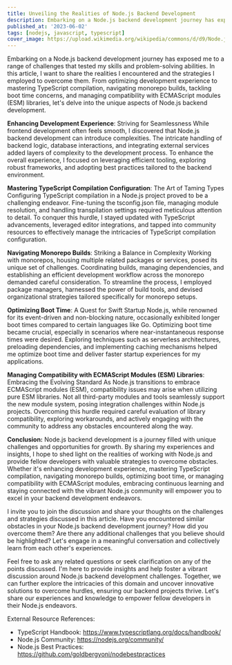 ```yaml
---
title: Unveiling the Realities of Node.js Backend Development
description: Embarking on a Node.js backend development journey has exposed me to a range of challenges that tested my skills and problem-solving abilities
published_at: '2023-06-02'
tags: [nodejs, javascript, typescript]
cover_image: https://upload.wikimedia.org/wikipedia/commons/d/d9/Node.js_logo.svg
---
```


Embarking on a Node.js backend development journey has exposed me to a range of challenges that tested my skills and problem-solving abilities. In this article, I want to share the realities I encountered and the strategies I employed to overcome them. From optimizing development experience to mastering TypeScript compilation, navigating monorepo builds, tackling boot time concerns, and managing compatibility with ECMAScript modules (ESM) libraries, let's delve into the unique aspects of Node.js backend development.

**Enhancing Development Experience**: Striving for Seamlessness
While frontend development often feels smooth, I discovered that Node.js backend development can introduce complexities. The intricate handling of backend logic, database interactions, and integrating external services added layers of complexity to the development process. To enhance the overall experience, I focused on leveraging efficient tooling, exploring robust frameworks, and adopting best practices tailored to the backend environment.

**Mastering TypeScript Compilation Configuration**: The Art of Taming Types
Configuring TypeScript compilation in a Node.js project proved to be a challenging endeavor. Fine-tuning the tsconfig.json file, managing module resolution, and handling transpilation settings required meticulous attention to detail. To conquer this hurdle, I stayed updated with TypeScript advancements, leveraged editor integrations, and tapped into community resources to effectively manage the intricacies of TypeScript compilation configuration.

**Navigating Monorepo Builds**: Striking a Balance in Complexity
Working with monorepos, housing multiple related packages or services, posed its unique set of challenges. Coordinating builds, managing dependencies, and establishing an efficient development workflow across the monorepo demanded careful consideration. To streamline the process, I employed package managers, harnessed the power of build tools, and devised organizational strategies tailored specifically for monorepo setups.

**Optimizing Boot Time**: A Quest for Swift Startup
Node.js, while renowned for its event-driven and non-blocking nature, occasionally exhibited longer boot times compared to certain languages like Go. Optimizing boot time became crucial, especially in scenarios where near-instantaneous response times were desired. Exploring techniques such as serverless architectures, preloading dependencies, and implementing caching mechanisms helped me optimize boot time and deliver faster startup experiences for my applications.

**Managing Compatibility with ECMAScript Modules (ESM) Libraries**: Embracing the Evolving Standard
As Node.js transitions to embrace ECMAScript modules (ESM), compatibility issues may arise when utilizing pure ESM libraries. Not all third-party modules and tools seamlessly support the new module system, posing integration challenges within Node.js projects. Overcoming this hurdle required careful evaluation of library compatibility, exploring workarounds, and actively engaging with the community to address any obstacles encountered along the way.

**Conclusion:**
Node.js backend development is a journey filled with unique challenges and opportunities for growth. By sharing my experiences and insights, I hope to shed light on the realities of working with Node.js and provide fellow developers with valuable strategies to overcome obstacles. Whether it's enhancing development experience, mastering TypeScript compilation, navigating monorepo builds, optimizing boot time, or managing compatibility with ECMAScript modules, embracing continuous learning and staying connected with the vibrant Node.js community will empower you to excel in your backend development endeavors.

I invite you to join the discussion and share your thoughts on the challenges and strategies discussed in this article. Have you encountered similar obstacles in your Node.js backend development journey? How did you overcome them? Are there any additional challenges that you believe should be highlighted? Let's engage in a meaningful conversation and collectively learn from each other's experiences.

Feel free to ask any related questions or seek clarification on any of the points discussed. I'm here to provide insights and help foster a vibrant discussion around Node.js backend development challenges. Together, we can further explore the intricacies of this domain and uncover innovative solutions to overcome hurdles, ensuring our backend projects thrive. Let's share our experiences and knowledge to empower fellow developers in their Node.js endeavors.

External Resource References:

- TypeScript Handbook: https://www.typescriptlang.org/docs/handbook/
- Node.js Community: https://nodejs.org/community/
- Node.js Best Practices: https://github.com/goldbergyoni/nodebestpractices
